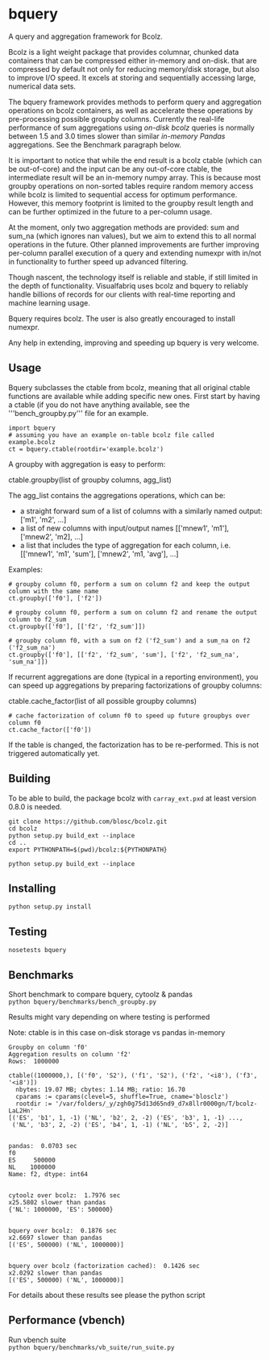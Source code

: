 bquery
======

A query and aggregation framework for Bcolz. 

Bcolz is a light weight package that provides columnar, chunked data containers that can be compressed either in-memory and on-disk. that are compressed by default not only for reducing memory/disk storage, but also to improve I/O speed. It excels at storing and sequentially accessing large, numerical data sets.

The bquery framework provides methods to perform query and aggregation operations on bcolz containers, as well as accelerate these operations by pre-processing possible groupby columns. Currently the real-life performance of sum aggregations using <i>on-disk bcolz</i> queries is normally between 1.5 and 3.0 times slower than similar <i>in-memory Pandas</i> aggregations. See the Benchmark paragraph below.

It is important to notice that while the end result is a bcolz ctable (which can be out-of-core) and the input can be any out-of-core ctable, the intermediate result will be an in-memory numpy array. This is because most groupby operations on non-sorted tables require random memory access while bcolz is limited to sequential access for optimum performance. However, this memory footprint is limited to the groupby result length and can be further optimized in the future to a per-column usage.

At the moment, only two aggregation methods are provided: sum and sum_na (which ignores nan values), but we aim to extend this to all normal operations in the future.
Other planned improvements are further improving per-column parallel execution of a query and extending numexpr with in/not in functionality to further speed up advanced filtering.

Though nascent, the technology itself is reliable and stable, if still limited in the depth of functionality. Visualfabriq uses bcolz and bquery to reliably handle billions of records for our clients with real-time reporting and machine learning usage. 

Bquery requires bcolz. The user is also greatly encouraged to install numexpr.

Any help in extending, improving and speeding up bquery is very welcome.

Usage
--------

Bquery subclasses the ctable from bcolz, meaning that all original ctable functions are available while adding specific new ones. First start by having a ctable (if you do not have anything available, see the '''bench_groupby.py''' file for an example.

    import bquery
    # assuming you have an example on-table bcolz file called example.bcolz
    ct = bquery.ctable(rootdir='example.bcolz')

A groupby with aggregation is easy to perform: 

ctable.groupby(list of groupby columns, agg_list)

The agg_list contains the aggregations operations, which can be:
- a straight forward sum of a list of columns with a similarly named output: ['m1', 'm2', ...]
- a list of new columns with input/output names [['mnew1', 'm1'], ['mnew2', 'm2], ...]
- a list that includes the type of aggregation for each column, i.e. [['mnew1', 'm1', 'sum'], ['mnew2', 'm1, 'avg'], ...]

Examples:

    # groupby column f0, perform a sum on column f2 and keep the output column with the same name
    ct.groupby(['f0'], ['f2'])
    
    # groupby column f0, perform a sum on column f2 and rename the output column to f2_sum
    ct.groupby(['f0'], [['f2', 'f2_sum']])
    
    # groupby column f0, with a sum on f2 ('f2_sum') and a sum_na on f2 ('f2_sum_na')
    ct.groupby(['f0'], [['f2', 'f2_sum', 'sum'], ['f2', 'f2_sum_na', 'sum_na']])

If recurrent aggregations are done (typical in a reporting environment), you can speed up aggregations by preparing factorizations of groupby columns:

ctable.cache_factor(list of all possible groupby columns)

    # cache factorization of column f0 to speed up future groupbys over column f0
    ct.cache_factor(['f0'])

If the table is changed, the factorization has to be re-performed. This is not triggered automatically yet.

Building
--------
To be able to build, the package bcolz with ```carray_ext.pxd``` at least version 0.8.0 is needed.

```
git clone https://github.com/blosc/bcolz.git
cd bcolz
python setup.py build_ext --inplace
cd ..
export PYTHONPATH=$(pwd)/bcolz:${PYTHONPATH}
```

```
python setup.py build_ext --inplace
```

Installing
----------
```
python setup.py install
```

Testing
-------
```nosetests bquery```

Benchmarks
----------
Short benchmark to compare bquery, cytoolz & pandas  
```python bquery/benchmarks/bench_groupby.py```

Results might vary depending on where testing is performed  

Note: ctable is in this case on-disk storage vs pandas in-memory  

```
Groupby on column 'f0'
Aggregation results on column 'f2'
Rows:  1000000

ctable((1000000,), [('f0', 'S2'), ('f1', 'S2'), ('f2', '<i8'), ('f3', '<i8')])
  nbytes: 19.07 MB; cbytes: 1.14 MB; ratio: 16.70
  cparams := cparams(clevel=5, shuffle=True, cname='blosclz')
  rootdir := '/var/folders/_y/zgh0g75d13d65nd9_d7x8llr0000gn/T/bcolz-LaL2Hn'
[('ES', 'b1', 1, -1) ('NL', 'b2', 2, -2) ('ES', 'b3', 1, -1) ...,
 ('NL', 'b3', 2, -2) ('ES', 'b4', 1, -1) ('NL', 'b5', 2, -2)]


pandas:  0.0703 sec
f0
ES     500000
NL    1000000
Name: f2, dtype: int64


cytoolz over bcolz:  1.7976 sec
x25.5802 slower than pandas
{'NL': 1000000, 'ES': 500000}


bquery over bcolz:  0.1876 sec
x2.6697 slower than pandas
[('ES', 500000) ('NL', 1000000)]


bquery over bcolz (factorization cached):  0.1426 sec
x2.0292 slower than pandas
[('ES', 500000) ('NL', 1000000)]
```
For details about these results see please the python script

Performance (vbench)
--------------------
Run vbench suite  
```python bquery/benchmarks/vb_suite/run_suite.py```
